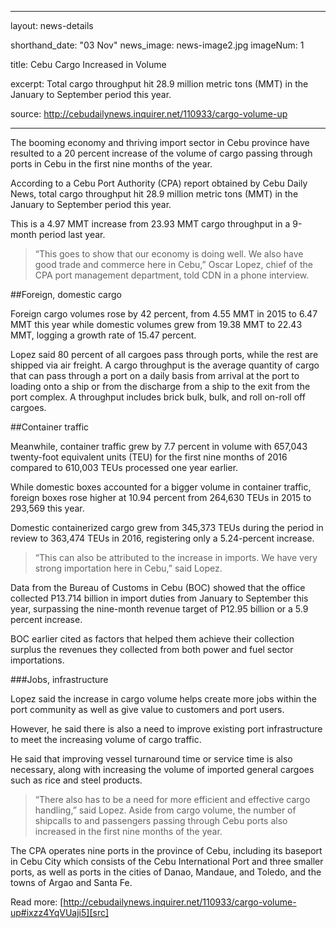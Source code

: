 
---
layout: news-details

shorthand_date: "03 Nov"
news_image: news-image2.jpg
imageNum: 1


title: Cebu Cargo Increased in Volume

excerpt: Total cargo throughput hit 28.9 million metric tons (MMT) in the January to September period this year.

source: http://cebudailynews.inquirer.net/110933/cargo-volume-up

---

The booming economy and thriving import sector in Cebu province have resulted to a 20 percent increase of the volume of cargo passing through ports in Cebu in the first nine months of the year.

According to a Cebu Port Authority (CPA) report obtained by Cebu Daily News, total cargo throughput hit 28.9 million metric tons (MMT) in the January to September period this year.

This is a 4.97 MMT increase from 23.93 MMT cargo throughput in a 9-month period last year.

>“This goes to show that our economy is doing well. We also have good trade and commerce here in Cebu,” Oscar Lopez, chief of the CPA port management department, told CDN in a phone interview.

##Foreign, domestic cargo

Foreign cargo volumes rose by 42 percent, from 4.55 MMT in 2015 to 6.47 MMT this year while domestic volumes grew from 19.38 MMT to 22.43 MMT, logging a growth rate of 15.47 percent.

Lopez said 80 percent of all cargoes pass through ports, while the rest are shipped via air freight.
A cargo throughput is the average quantity of cargo that can pass through a port on a daily basis from arrival at the port to loading onto a ship or from the discharge from a ship to the exit from the port complex. A throughput includes brick bulk, bulk, and roll on-roll off cargoes.

##Container traffic

Meanwhile, container traffic grew by 7.7 percent in volume with 657,043 twenty-foot equivalent units (TEU) for the first nine months of 2016 compared to 610,003 TEUs processed one year earlier.

While domestic boxes accounted for a bigger volume in container traffic, foreign boxes rose higher at 10.94 percent from 264,630 TEUs in 2015 to 293,569 this year.

Domestic containerized cargo grew from 345,373 TEUs during the period in review to 363,474 TEUs in 2016, registering only a 5.24-percent increase.

>“This can also be attributed to the increase in imports. We have very strong importation here in Cebu,” said Lopez.

Data from the Bureau of Customs in Cebu (BOC) showed that the office collected P13.714 billion in import duties from January to September this year, surpassing the nine-month revenue target of P12.95 billion or a 5.9 percent increase.

BOC earlier cited as factors that helped them achieve their collection surplus the revenues they collected from both power and fuel sector importations.

###Jobs, infrastructure

Lopez said the increase in cargo volume helps create more jobs within the port community as well as give value to customers and port users.

However, he said there is also a need to improve existing port infrastructure to meet the increasing volume of cargo traffic.

He said that improving vessel turnaround time or service time is also necessary, along with increasing the volume of imported general cargoes such as rice and steel products.

>“There also has to be a need for more efficient and effective cargo handling,” said Lopez.
Aside from cargo volume, the number of shipcalls to and passengers passing through Cebu ports also increased in the first nine months of the year.

The CPA operates nine ports in the province of Cebu, including its baseport in Cebu City which consists of the Cebu International Port and three smaller ports, as well as ports in the cities of Danao, Mandaue, and Toledo, and the towns of Argao and Santa Fe.


Read more: [http://cebudailynews.inquirer.net/110933/cargo-volume-up#ixzz4YqVUaji5][src]

[src]: http://cebudailynews.inquirer.net/110933/cargo-volume-up#ixzz4YqVUaji5